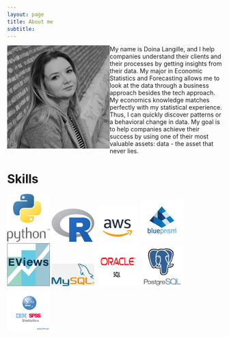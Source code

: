 ```yaml
---
layout: page
title: About me
subtitle: 
---
```


<img align="left" src="img/IMG_1604.JPG" width="240">
<!-- ![alt text](img/IMG_1604.JPG "Doina Langille") -->
My name is Doina Langille, and I help companies understand their clients and their processes by getting insights from their data. My major in Economic Statistics and Forecasting allows me to look at the data through a business approach besides the tech approach. My economics knowledge matches perfectly with my statistical experience. Thus, I can quickly discover patterns or a behavioral change in data. My goal is to help companies achieve their success by using one of their most valuable assets: data - the asset that never lies. 

# Skills

<p float="left">
  <img src="img/skills/py.jpg" width="100" />
  <img src="img/skills/R.png" width="100" /> 
  <img src="img/skills/aws.jpg" width="100" />
  <img src="img/skills/blueprism.jpg" width="100" />
  <img src="img/skills/eviews.png" width="100" />
  <img src="img/skills/my_sql.png" width="100" />
  <img src="img/skills/oracle.png" width="100" />
  <img src="img/skills/postgres.png" width="100" />
  <img src="img/skills/spss.png" width="100" />
</p>

